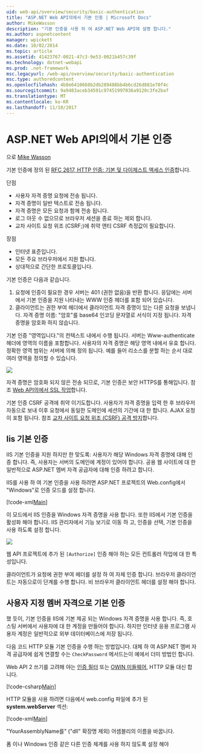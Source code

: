 ```yaml
---
uid: web-api/overview/security/basic-authentication
title: "ASP.NET Web API의에서 기본 인증 | Microsoft Docs"
author: MikeWasson
description: "기본 인증을 사용 하 여 ASP.NET Web API에 설명 합니다."
ms.author: aspnetcontent
manager: wpickett
ms.date: 10/02/2014
ms.topic: article
ms.assetid: 41423767-0021-47c3-9e53-0021b457c39f
ms.technology: dotnet-webapi
ms.prod: .net-framework
msc.legacyurl: /web-api/overview/security/basic-authentication
msc.type: authoredcontent
ms.openlocfilehash: 4b8e6410668b2db289488bb4b6cd26d881e70f4c
ms.sourcegitcommit: 9a9483aceb34591c97451997036a9120c3fe2baf
ms.translationtype: MT
ms.contentlocale: ko-KR
ms.lasthandoff: 11/10/2017
---
```

<a name="basic-authentication-in-aspnet-web-api"></a>ASP.NET Web API의에서 기본 인증
====================
으로 [Mike Wasson](https://github.com/MikeWasson)

기본 인증에 정의 된 [RFC 2617, HTTP 인증: 기본 및 다이제스트 액세스 인증](http://www.ietf.org/rfc/rfc2617.txt)합니다.

단점

- 사용자 자격 증명 요청에 전송 됩니다.
- 자격 증명이 일반 텍스트로 전송 됩니다.
- 자격 증명은 모든 요청과 함께 전송 됩니다.
- 로그 아웃 수 없으므로 브라우저 세션을 종료 하는 제외 합니다.
- 교차 사이트 요청 위조 (CSRF;)에 취약 앤티 CSRF 측정값이 필요합니다.

장점

- 인터넷 표준입니다.
- 모든 주요 브라우저에서 지원 합니다.
- 상대적으로 간단한 프로토콜입니다.

기본 인증은 다음과 같습니다.

1. 요청에 인증이 필요한 경우 서버는 401 (권한 없음)을 반환 합니다. 응답에는 서버에서 기본 인증을 지원 나타내는 WWW 인증 헤더를 포함 되어 있습니다.
2. 클라이언트는 권한 부여 헤더에서 클라이언트 자격 증명이 있는 다른 요청을 보냅니다. 자격 증명 이름: "암호"를 base64 인코딩 문자열로 서식이 지정 됩니다. 자격 증명을 암호화 하지 않습니다.

기본 인증 "영역입니다."의 컨텍스트 내에서 수행 됩니다. 서버는 Www-authenticate 헤더에 영역의 이름을 포함합니다. 사용자의 자격 증명은 해당 영역 내에서 유효 합니다. 정확한 영역 범위는 서버에 의해 정의 됩니다. 예를 들어 리소스를 분할 하는 순서 대로 여러 영역을 정의할 수 있습니다.

![](basic-authentication/_static/image1.png)

자격 증명은 암호화 되지 않은 전송 되므로, 기본 인증은 보안 HTTPS를 통해입니다. 참조 [Web API의에서 SSL 작업](working-with-ssl-in-web-api.md)합니다.

기본 인증 CSRF 공격에 취약 이기도합니다. 사용자가 자격 증명을 입력 한 후 브라우저 자동으로 보내 이후 요청에서 동일한 도메인에 세션의 기간에 대 한 합니다. AJAX 요청이 포함 됩니다. 참조 [교차 사이트 요청 위조 (CSRF) 공격 방지](preventing-cross-site-request-forgery-csrf-attacks.md)합니다.

## <a name="basic-authentication-with-iis"></a>Iis 기본 인증

IIS 기본 인증을 지원 하지만 한 맞도록: 사용자가 해당 Windows 자격 증명에 대해 인증 합니다. 즉, 사용자는 서버의 도메인에 계정이 있어야 합니다. 공용 웹 사이트에 대 한 일반적으로 ASP.NET 멤버 자격 공급자에 대해 인증 하려고 합니다.

IIS를 사용 하 여 기본 인증을 사용 하려면 ASP.NET 프로젝트의 Web.config에서 "Windows"로 인증 모드를 설정 합니다.

[!code-xml[Main](basic-authentication/samples/sample1.xml)]

이 모드에서 IIS 인증을 Windows 자격 증명을 사용 합니다. 또한 IIS에서 기본 인증을 활성화 해야 합니다. IIS 관리자에서 기능 보기로 이동 하 고, 인증을 선택, 기본 인증을 사용 하도록 설정 합니다.

![](basic-authentication/_static/image2.png)

웹 API 프로젝트에 추가 된 `[Authorize]` 인증 해야 하는 모든 컨트롤러 작업에 대 한 특성입니다.

클라이언트가 요청에 권한 부여 헤더를 설정 하 여 자체 인증 합니다. 브라우저 클라이언트는 자동으로이 단계를 수행 합니다. 비 브라우저 클라이언트 헤더를 설정 해야 합니다.

## <a name="basic-authentication-with-custom-membership"></a>사용자 지정 멤버 자격으로 기본 인증

했 듯이, 기본 인증을 IIS에 기본 제공 되는 Windows 자격 증명을 사용 합니다. 즉, 호스팅 서버에서 사용자에 대 한 계정을 만들어야 합니다. 하지만 인터넷 응용 프로그램 사용자 계정은 일반적으로 외부 데이터베이스에 저장 됩니다.

다음 코드 HTTP 모듈 기본 인증을 수행 하는 방법입니다. 대체 하 여 ASP.NET 멤버 자격 공급자에 쉽게 연결할 수는 `CheckPassword` 메서드는이 예에서 더미 방법인 합니다.

Web API 2 쓰기를 고려해 야는 [인증 필터](authentication-filters.md) 또는 [OWIN 미들웨어](../../../aspnet/overview/owin-and-katana/index.md), HTTP 모듈 대신 합니다.

[!code-csharp[Main](basic-authentication/samples/sample2.cs)]

HTTP 모듈을 사용 하려면 다음에서 web.config 파일에 추가 된 **system.webServer** 섹션:

[!code-xml[Main](basic-authentication/samples/sample3.xml?highlight=4)]

"YourAssemblyName를" ("dll" 확장명 제외) 어셈블리의 이름을 바꿉니다.

폼 이나 Windows 인증 같은 다른 인증 체계를 사용 하지 않도록 설정 해야
